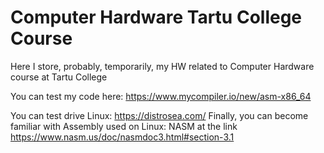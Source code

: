 # Computer Hardware Tartu College Course
Here I store, probably, temporarily, my HW related to Computer Hardware course at Tartu College

You can test my code here: https://www.mycompiler.io/new/asm-x86_64

You can test drive Linux: https://distrosea.com/
Finally, you can become familiar with Assembly used on Linux: NASM at the link https://www.nasm.us/doc/nasmdoc3.html#section-3.1
